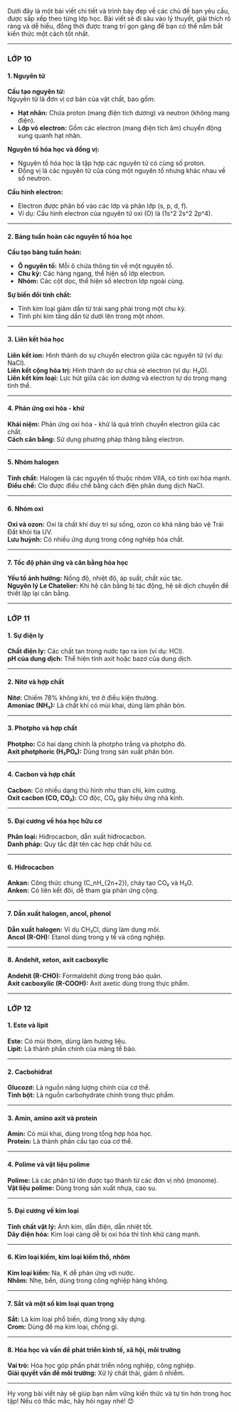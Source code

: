 Dưới đây là một bài viết chi tiết và trình bày đẹp về các chủ đề bạn yêu cầu, được sắp xếp theo từng lớp học. Bài viết sẽ đi sâu vào lý thuyết, giải thích rõ ràng và dễ hiểu, đồng thời được trang trí gọn gàng để bạn có thể nắm bắt kiến thức một cách tốt nhất.

---

### **LỚP 10**

#### **1. Nguyên tử**
**Cấu tạo nguyên tử:**  
Nguyên tử là đơn vị cơ bản của vật chất, bao gồm:  
- **Hạt nhân:** Chứa proton (mang điện tích dương) và neutron (không mang điện).  
- **Lớp vỏ electron:** Gồm các electron (mang điện tích âm) chuyển động xung quanh hạt nhân.  

**Nguyên tố hóa học và đồng vị:**  
- Nguyên tố hóa học là tập hợp các nguyên tử có cùng số proton.  
- Đồng vị là các nguyên tử của cùng một nguyên tố nhưng khác nhau về số neutron.  

**Cấu hình electron:**  
- Electron được phân bố vào các lớp và phân lớp (s, p, d, f).  
- Ví dụ: Cấu hình electron của nguyên tử oxi (O) là \(1s^2 2s^2 2p^4\).  

---

#### **2. Bảng tuần hoàn các nguyên tố hóa học**
**Cấu tạo bảng tuần hoàn:**  
- **Ô nguyên tố:** Mỗi ô chứa thông tin về một nguyên tố.  
- **Chu kỳ:** Các hàng ngang, thể hiện số lớp electron.  
- **Nhóm:** Các cột dọc, thể hiện số electron lớp ngoài cùng.  

**Sự biến đổi tính chất:**  
- Tính kim loại giảm dần từ trái sang phải trong một chu kỳ.  
- Tính phi kim tăng dần từ dưới lên trong một nhóm.  

---

#### **3. Liên kết hóa học**
**Liên kết ion:** Hình thành do sự chuyển electron giữa các nguyên tử (ví dụ: NaCl).  
**Liên kết cộng hóa trị:** Hình thành do sự chia sẻ electron (ví dụ: H₂O).  
**Liên kết kim loại:** Lực hút giữa các ion dương và electron tự do trong mạng tinh thể.  

---

#### **4. Phản ứng oxi hóa - khử**
**Khái niệm:** Phản ứng oxi hóa - khử là quá trình chuyển electron giữa các chất.  
**Cách cân bằng:** Sử dụng phương pháp thăng bằng electron.  

---

#### **5. Nhóm halogen**
**Tính chất:** Halogen là các nguyên tố thuộc nhóm VIIA, có tính oxi hóa mạnh.  
**Điều chế:** Clo được điều chế bằng cách điện phân dung dịch NaCl.  

---

#### **6. Nhóm oxi**
**Oxi và ozon:** Oxi là chất khí duy trì sự sống, ozon có khả năng bảo vệ Trái Đất khỏi tia UV.  
**Lưu huỳnh:** Có nhiều ứng dụng trong công nghiệp hóa chất.  

---

#### **7. Tốc độ phản ứng và cân bằng hóa học**
**Yếu tố ảnh hưởng:** Nồng độ, nhiệt độ, áp suất, chất xúc tác.  
**Nguyên lý Le Chatelier:** Khi hệ cân bằng bị tác động, hệ sẽ dịch chuyển để thiết lập lại cân bằng.  

---

### **LỚP 11**

#### **1. Sự điện ly**
**Chất điện ly:** Các chất tan trong nước tạo ra ion (ví dụ: HCl).  
**pH của dung dịch:** Thể hiện tính axit hoặc bazơ của dung dịch.  

---

#### **2. Nitơ và hợp chất**
**Nitơ:** Chiếm 78% không khí, trơ ở điều kiện thường.  
**Amoniac (NH₃):** Là chất khí có mùi khai, dùng làm phân bón.  

---

#### **3. Photpho và hợp chất**
**Photpho:** Có hai dạng chính là photpho trắng và photpho đỏ.  
**Axit photphoric (H₃PO₄):** Dùng trong sản xuất phân bón.  

---

#### **4. Cacbon và hợp chất**
**Cacbon:** Có nhiều dạng thù hình như than chì, kim cương.  
**Oxit cacbon (CO, CO₂):** CO độc, CO₂ gây hiệu ứng nhà kính.  

---

#### **5. Đại cương về hóa học hữu cơ**
**Phân loại:** Hiđrocacbon, dẫn xuất hiđrocacbon.  
**Danh pháp:** Quy tắc đặt tên các hợp chất hữu cơ.  

---

#### **6. Hiđrocacbon**
**Ankan:** Công thức chung \(C_nH_{2n+2}\), cháy tạo CO₂ và H₂O.  
**Anken:** Có liên kết đôi, dễ tham gia phản ứng cộng.  

---

#### **7. Dẫn xuất halogen, ancol, phenol**
**Dẫn xuất halogen:** Ví dụ CH₃Cl, dùng làm dung môi.  
**Ancol (R-OH):** Etanol dùng trong y tế và công nghiệp.  

---

#### **8. Andehit, xeton, axit cacboxylic**
**Andehit (R-CHO):** Formaldehit dùng trong bảo quản.  
**Axit cacboxylic (R-COOH):** Axit axetic dùng trong thực phẩm.  

---

### **LỚP 12**

#### **1. Este và lipit**
**Este:** Có mùi thơm, dùng làm hương liệu.  
**Lipit:** Là thành phần chính của màng tế bào.  

---

#### **2. Cacbohiđrat**
**Glucozơ:** Là nguồn năng lượng chính của cơ thể.  
**Tinh bột:** Là nguồn carbohydrate chính trong thực phẩm.  

---

#### **3. Amin, amino axit và protein**
**Amin:** Có mùi khai, dùng trong tổng hợp hóa học.  
**Protein:** Là thành phần cấu tạo của cơ thể.  

---

#### **4. Polime và vật liệu polime**
**Polime:** Là các phân tử lớn được tạo thành từ các đơn vị nhỏ (monome).  
**Vật liệu polime:** Dùng trong sản xuất nhựa, cao su.  

---

#### **5. Đại cương về kim loại**
**Tính chất vật lý:** Ánh kim, dẫn điện, dẫn nhiệt tốt.  
**Dãy điện hóa:** Kim loại càng dễ bị oxi hóa thì tính khử càng mạnh.  

---

#### **6. Kim loại kiềm, kim loại kiềm thổ, nhôm**
**Kim loại kiềm:** Na, K dễ phản ứng với nước.  
**Nhôm:** Nhẹ, bền, dùng trong công nghiệp hàng không.  

---

#### **7. Sắt và một số kim loại quan trọng**
**Sắt:** Là kim loại phổ biến, dùng trong xây dựng.  
**Crom:** Dùng để mạ kim loại, chống gỉ.  

---

#### **8. Hóa học và vấn đề phát triển kinh tế, xã hội, môi trường**
**Vai trò:** Hóa học góp phần phát triển nông nghiệp, công nghiệp.  
**Giải quyết vấn đề môi trường:** Xử lý chất thải, giảm ô nhiễm.  

---

Hy vọng bài viết này sẽ giúp bạn nắm vững kiến thức và tự tin hơn trong học tập! Nếu có thắc mắc, hãy hỏi ngay nhé! 😊
